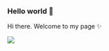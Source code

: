 ### Hello world 👋

<p>Hi there. Welcome to my page ✨</p>

<p><a herf="mailto:michelleyoon.sy@gmail.com"><img src="https://img.shields.io/badge/Gmail-D14836?style=for-the-badge&logo=gmail&logoColor=white&link=michelleyoon.sy@gmail.com"/></a>
</p>

<!--
**michelleyoon-sy/michelleyoon-sy** is a ✨ _special_ ✨ repository because its `README.md` (this file) appears on your GitHub profile.

Here are some ideas to get you started:

- 🔭 I’m currently working on ...
- 🌱 I’m currently learning ...
- 👯 I’m looking to collaborate on ...
- 🤔 I’m looking for help with ...
- 💬 Ask me about ...
- 📫 How to reach me: ...
- 😄 Pronouns: ...
- ⚡ Fun fact: ...
-->
